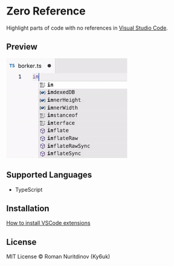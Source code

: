 Zero Reference
==============

Highlight parts of code with no references in [Visual Studio Code](https://github.com/microsoft/vscode).


Preview
-------

![Screenshot](images/preview.gif)

Supported Languages
-------------------

* TypeScript


Installation
------------

[How to install VSCode extensions](https://code.visualstudio.com/docs/editor/extension-gallery)


License
-------

MIT License © Roman Nuritdinov (Ky6uk)
